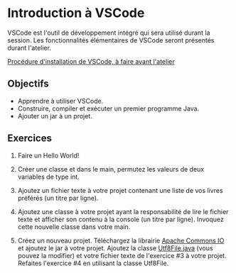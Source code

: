 Introduction à VSCode
=====================

VSCode est l'outil de développement intégré qui sera utilisé durant la
session. Les fonctionnalités élémentaires de VSCode seront présentés durant
l'atelier.

[Procédure d'installation de VSCode, à faire avant l'atelier](https://github.com/elaelheni/INF2050-A2020/blob/master/VSCode/README.md)

Objectifs
---------

* Apprendre à utiliser VSCode.
* Construire, compiler et exécuter un premier programme Java.
* Ajouter un jar à un projet.

Exercices
---------

1. Faire un Hello World!

2. Créer une classe et dans le main, permutez les valeurs de deux variables de type int.

3. Ajoutez un fichier texte à votre projet contenant une liste de vos livres
   préférés (un titre par ligne).

4. Ajoutez une classe à votre projet ayant la responsabilité de lire le fichier
   texte et afficher son contenu à la console (un titre par ligne). Invoquez
   cette nouvelle classe dans votre main. 

5. Créez un nouveau projet. Téléchargez la librairie [Apache Commons IO](https://commons.apache.org/proper/commons-io/download_io.cgi)
   et ajoutez le jar à votre projet. Ajoutez la classe
   [Utf8File.java](Utf8File.java) (vous pouvez la modifier) et votre fichier
   texte de l'exercice #3 à votre projet. Refaites l'exercice #4 en utilisant la
   classe Utf8File.
